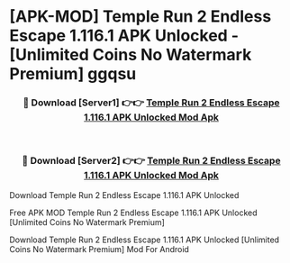# [APK-MOD] Temple Run 2  Endless Escape 1.116.1 APK Unlocked - [Unlimited Coins No Watermark Premium] ggqsu



<div align="center">
<h3>🔴 Download [Server1] 👉👉 <a href="https://momento.my/?title=Temple_Run_2__Endless_Escape_1.116.1_APK_Unlocked">Temple Run 2  Endless Escape 1.116.1 APK Unlocked Mod Apk</a></h3><br>

<h3>🔴 Download [Server2] 👉👉 <a href="https://momento.my/?title=Temple_Run_2__Endless_Escape_1.116.1_APK_Unlocked">Temple Run 2  Endless Escape 1.116.1 APK Unlocked Mod Apk</a></h3>
</div>



Download Temple Run 2  Endless Escape 1.116.1 APK Unlocked 

Free APK MOD Temple Run 2  Endless Escape 1.116.1 APK Unlocked [Unlimited Coins No Watermark Premium]

Download Temple Run 2  Endless Escape 1.116.1 APK Unlocked [Unlimited Coins No Watermark Premium] Mod For Android
